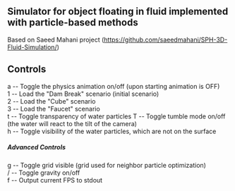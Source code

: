 ## Simulator for object floating in fluid implemented with particle-based methods

Based on Saeed Mahani project (https://github.com/saeedmahani/SPH-3D-Fluid-Simulation/)

## Controls ##

a -- Toggle the physics animation on/off (upon starting animation is OFF)  
1 -- Load the "Dam Break" scenario (initial scenario)  
2 -- Load the "Cube" scenario  
3 -- Load the "Faucet" scenario  
t -- Toggle transparency of water particles
T -- Toggle tumble mode on/off (the water will react to the tilt of the camera)  
h -- Toggle visibility of the water particles, which are not on the surface

##### Advanced Controls #####

g -- Toggle grid visible (grid used for neighbor particle optimization)  
/ -- Toggle gravity on/off  
f -- Output current FPS to stdout  
